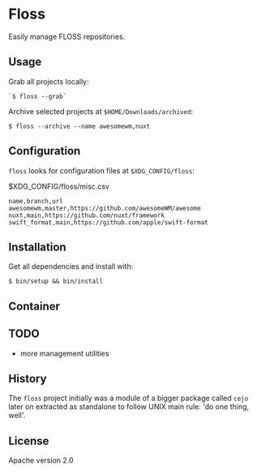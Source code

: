 # Floss

Easily manage FLOSS repositories.

## Usage

Grab all projects locally: 

    `$ floss --grab`

Archive selected projects at `$HOME/Downloads/archived`: 

    $ floss --archive --name awesomewm,nuxt

## Configuration

`floss` looks for configuration files at `$XDG_CONFIG/floss`:


$XDG_CONFIG/floss/misc.csv
```csv
name,branch,url
awesomewm,master,https://github.com/awesomeWM/awesome
nuxt,main,https://github.com/nuxt/framework
swift_format,main,https://github.com/apple/swift-format
```

## Installation

Get all dependencies and install with:

    $ bin/setup && bin/install

## Container

## TODO

- more management utilities

## History
The `floss` project initially was a module of a bigger package called `cejo`
later on extracted as standalone to follow UNIX main rule: 'do one thing, well'.


## License
Apache version 2.0
